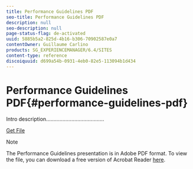 ```yaml
---
title: Performance Guidelines PDF
seo-title: Performance Guidelines PDF
description: null
seo-description: null
page-status-flag: de-activated
uuid: 5885b5a2-825d-4b16-b306-70902587e0a7
contentOwner: Guillaume Carlino
products: SG_EXPERIENCEMANAGER/6.4/SITES
content-type: reference
discoiquuid: d699a54b-0931-4eb0-82e5-113094b1d434
---
```


# Performance Guidelines PDF{#performance-guidelines-pdf}

Intro description.......................................

[Get File](assets/aem_6_2_performanceguidelines.pdf)

>[!NOTE]
>
>The Performance Guidelines presentation is in Adobe PDF format. To view the file, you can download a free version of Acrobat Reader [here](https://get.adobe.com/reader/).

